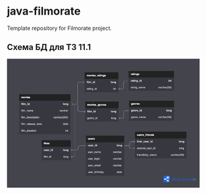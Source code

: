 # java-filmorate
Template repository for Filmorate project.

## Схема БД для ТЗ 11.1
![Схема БД для ТЗ 11.1](https://github.com/galievranis/java-filmorate/blob/main/Filmorate%20App%20DB%20Scheme.png?raw=true)
